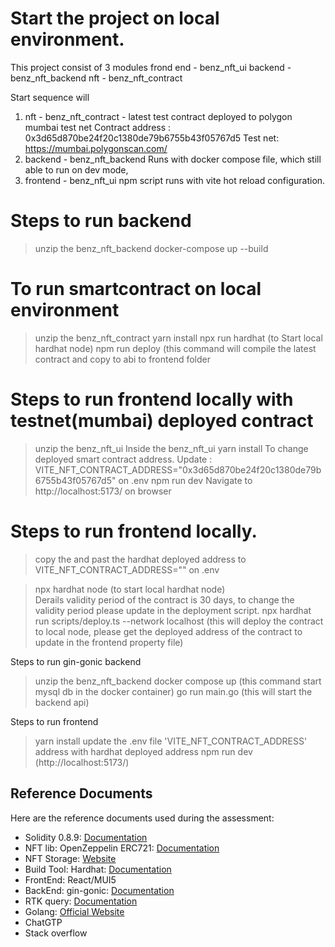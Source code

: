# Start the project on local environment.

This project consist of 3 modules
frond end - benz_nft_ui
backend - benz_nft_backend
nft - benz_nft_contract

Start sequence will 
1) nft - benz_nft_contract - latest test contract deployed to polygon mumbai test net 
	Contract address : 0x3d65d870be24f20c1380de79b6755b43f05767d5
	Test net: https://mumbai.polygonscan.com/
2) backend - benz_nft_backend
	Runs with docker compose file, which still able to run on dev mode, 
3) frontend - benz_nft_ui
	npm script runs with vite hot reload configuration.

# Steps to run backend 
> unzip the benz_nft_backend
> docker-compose up --build

# To run smartcontract on local environment 
> unzip the benz_nft_contract 
> yarn install
> npx run hardhat (to Start local hardhat node)
> npm run deploy (this command will compile the latest contract and copy to abi to frontend folder

# Steps to run frontend locally with testnet(mumbai) deployed contract 
> unzip the benz_nft_ui 
> Inside the benz_nft_ui yarn install
> To change deployed smart contract address. 
	Update :  VITE_NFT_CONTRACT_ADDRESS="0x3d65d870be24f20c1380de79b6755b43f05767d5" on .env
> npm run dev 
> Navigate to http://localhost:5173/ on browser 

# Steps to run frontend locally.
> copy the and past the hardhat deployed address to VITE_NFT_CONTRACT_ADDRESS="" on .env 

> npx hardhat node (to start local hardhat node)	
	Derails validity period of the contract is 30 days, to change the validity period please update in the deployment script.
> npx hardhat run scripts/deploy.ts --network localhost (this will deploy the contract to local node, please get the deployed address of the contract to update in the frontend property file)

Steps to run gin-gonic backend 
> unzip the benz_nft_backend
> docker compose up (this command start mysql db in the docker container)
> go run main.go (this will start the backend api)

Steps to run frontend 
> yarn install
> update the .env file 'VITE_NFT_CONTRACT_ADDRESS' address with hardhat deployed address
> npm run dev (http://localhost:5173/)

## Reference Documents

Here are the reference documents used during the assessment:

- Solidity 0.8.9: [Documentation](https://docs.soliditylang.org/en/latest/)
- NFT lib: OpenZeppelin ERC721: [Documentation](https://docs.openzeppelin.com/contracts/4.x/erc721)
- NFT Storage: [Website](https://nft.storage/)
- Build Tool: Hardhat: [Documentation](https://hardhat.org/)
- FrontEnd: React/MUI5
- BackEnd: gin-gonic: [Documentation](https://gin-gonic.com/docs/quickstart/)
- RTK query: [Documentation](https://redux-toolkit.js.org/rtk-query/overview)
- Golang: [Official Website](https://go.dev/learn/)
- ChatGTP
- Stack overflow 